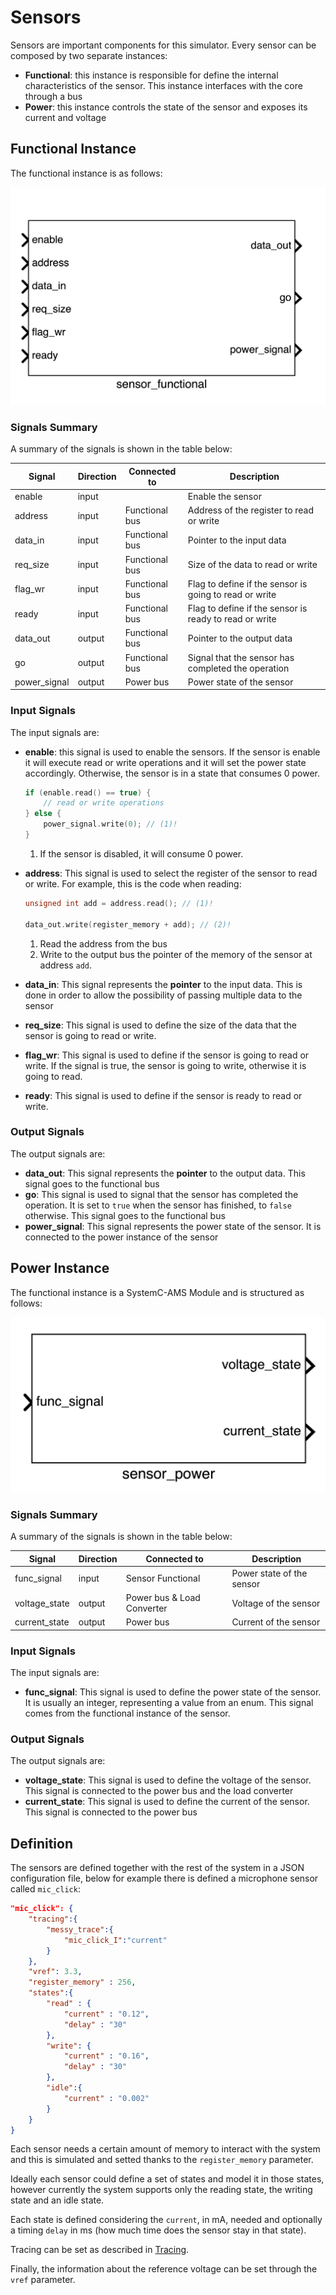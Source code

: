 # Sensors

Sensors are important components for this simulator. Every sensor can be composed by two separate instances:

- **Functional**: this instance is responsible for define the internal characteristics of the sensor. This instance interfaces with the core through a bus
- **Power**: this instance controls the state of the sensor and exposes its current and voltage

## Functional Instance
The functional instance is as follows: 

![text](images/sensor_functional.png)

### Signals Summary
A summary of the signals is shown in the table below:

| Signal | Direction | Connected to | Description |
| --- | --- | --- | --- |
| enable | input |  | Enable the sensor |
| address | input | Functional bus | Address of the register to read or write |
| data_in | input | Functional bus | Pointer to the input data |
| req_size | input | Functional bus | Size of the data to read or write |
| flag_wr | input | Functional bus | Flag to define if the sensor is going to read or write |
| ready | input | Functional bus | Flag to define if the sensor is ready to read or write |
| data_out | output | Functional bus | Pointer to the output data |
| go | output | Functional bus | Signal that the sensor has completed the operation |
| power_signal | output | Power bus | Power state of the sensor |

### Input Signals
The input signals are:

- **enable**: this signal is used to enable the sensors. If the sensor is enable it will execute read or write operations and it will set the power state accordingly. Otherwise, the sensor is in a state that consumes 0 power.

    ``` c++
    if (enable.read() == true) {
        // read or write operations
    } else {
        power_signal.write(0); // (1)!
    }
    ```
    
    1. If the sensor is disabled, it will consume 0 power.

- **address**: This signal is used to select the register of the sensor to read or write. For example, this is the code when reading:

    ``` c++
    unsigned int add = address.read(); // (1)!

    data_out.write(register_memory + add); // (2)!
    ```
    
    1. Read the address from the bus
    2. Write to the output bus the pointer of the memory of the sensor at address `add`.

- **data_in**: This signal represents the **pointer** to the input data. This is done in order to allow the possibility of passing multiple data to the sensor
- **req_size**: This signal is used to define the size of the data that the sensor is going to read or write.
- **flag_wr**: This signal is used to define if the sensor is going to read or write. If the signal is true, the sensor is going to write, otherwise it is going to read.
- **ready**: This signal is used to define if the sensor is ready to read or write. 

### Output Signals
The output signals are:

- **data_out**: This signal represents the **pointer** to the output data. This signal goes to the functional bus
- **go**: This signal is used to signal that the sensor has completed the operation. It is set to `true` when the sensor has finished, to `false` otherwise. This signal goes to the functional bus
- **power_signal**: This signal represents the power state of the sensor. It is connected to the power instance of the sensor

## Power Instance

The functional instance is a SystemC-AMS Module and is structured as follows: 

![text](images/sensor_power.png)

### Signals Summary
A summary of the signals is shown in the table below:

| Signal | Direction | Connected to | Description |
| --- | --- | --- | --- |
| func_signal | input | Sensor Functional | Power state of the sensor |
| voltage_state | output | Power bus & Load Converter | Voltage of the sensor |
| current_state | output | Power bus | Current of the sensor |

### Input Signals

The input signals are:

- **func_signal**: This signal is used to define the power state of the sensor. It is usually an integer, representing a value from an enum. This signal comes from the functional instance of the sensor.

### Output Signals
The output signals are:

- **voltage_state**: This signal is used to define the voltage of the sensor. This signal is connected to the power bus and the load converter
- **current_state**: This signal is used to define the current of the sensor. This signal is connected to the power bus
## Definition

The sensors are defined together with the rest of the system in a JSON configuration file, below for example there is defined a microphone sensor called `mic_click`:

```JSON
"mic_click": {
    "tracing":{
        "messy_trace":{
            "mic_click_I":"current"
        }
    },
    "vref": 3.3,
    "register_memory" : 256,
    "states":{
        "read" : {
            "current" : "0.12",
            "delay" : "30"
        },
        "write": {
            "current" : "0.16",
            "delay" : "30"
        },
        "idle":{
            "current" : "0.002"
        }
    }
}
```

Each sensor needs a certain amount of memory to interact with the system and this is simulated and setted thanks to the `register_memory` parameter. 


Ideally each sensor could define a set of states and model it in those states, however currently the system supports only the reading state, the writing state and an idle state. 

Each state is defined considering the `current`, in mA, needed and optionally a timing `delay` in ms (how much time does the sensor stay in that state).

Tracing can be set as described in [Tracing](tracing.md).

Finally, the information about the reference voltage can be set through the `vref` parameter.
